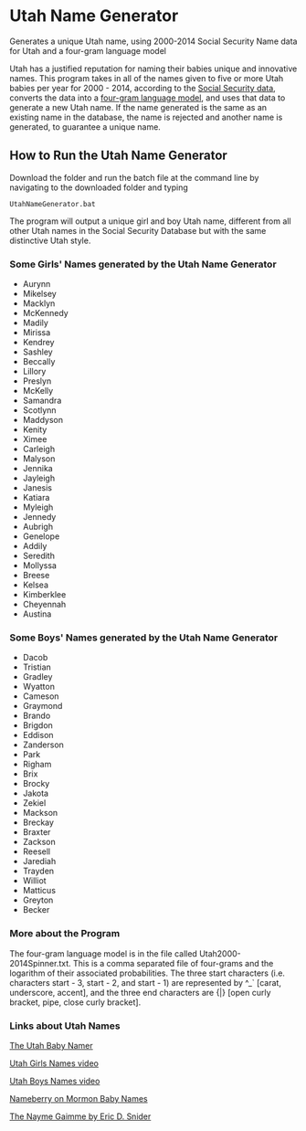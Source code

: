 # Utah Name Generator
Generates a unique Utah name, using 2000-2014 Social Security Name data for Utah and a four-gram language model


Utah has a justified reputation for naming their babies unique and innovative names. This program takes in all of the names given to five or more Utah babies per year for 2000 - 2014, according to the [Social Security data](http://www.ssa.gov/oact/babynames/limits.html), converts the data into a [four-gram language model](http://en.wikipedia.org/wiki/N-gram), and uses that data to generate a new Utah name. If the name generated is the same as an existing name in the database, the name is rejected and another name is generated, to guarantee a unique name.

## How to Run the Utah Name Generator
Download the folder and run the batch file at the command line by navigating to the downloaded folder and typing

```
UtahNameGenerator.bat
```

The program will output a unique girl and boy Utah name, different from all other Utah names in the Social Security Database but with the same distinctive Utah style.


### Some Girls' Names generated by the Utah Name Generator
* Aurynn
* Mikelsey
* Macklyn
* McKennedy
* Madily
* Mirissa
* Kendrey
* Sashley
* Beccally
* Lillory
* Preslyn
* McKelly
* Samandra
* Scotlynn
* Maddyson
* Kenity
* Ximee
* Carleigh
* Malyson
* Jennika
* Jayleigh
* Janesis
* Katiara
* Myleigh
* Jennedy
* Aubrigh
* Genelope
* Addily
* Seredith
* Mollyssa
* Breese
* Kelsea
* Kimberklee
* Cheyennah
* Austina


### Some Boys' Names generated by the Utah Name Generator
* Dacob
* Tristian
* Gradley
* Wyatton
* Cameson
* Graymond
* Brando
* Brigdon
* Eddison
* Zanderson
* Park
* Righam
* Brix
* Brocky
* Jakota
* Zekiel
* Mackson
* Breckay
* Braxter
* Zackson
* Reesell
* Jarediah
* Trayden
* Williot
* Matticus
* Greyton
* Becker


### More about the Program
The four-gram language model is in the file called Utah2000-2014Spinner.txt. This is a comma separated file of four-grams and the logarithm of their associated probabilities. The three start characters (i.e.  characters start - 3, start - 2, and start - 1) are represented by ^_` [carat, underscore, accent], and the three end characters are {|} [open curly bracket, pipe, close curly bracket].


### Links about Utah Names
[The Utah Baby Namer](http://wesclark.com/ubn/)

[Utah Girls Names video](http://www.youtube.com/watch?v=BfIehCrO4Zs)

[Utah Boys Names video](http://www.youtube.com/watch?v=GXPrtJKPmB0)

[Nameberry on Mormon Baby Names](http://nameberry.com/blog/mormon-baby-names-traditions-and-trends)

[The Nayme Gaimme by Eric D. Snider](http://www.ericdsnider.com/snide/the-nayme-gaimme/)
